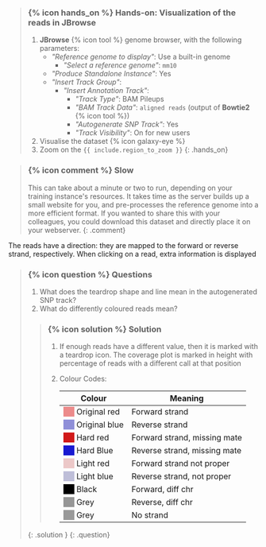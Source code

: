 > ### {% icon hands_on %} Hands-on: Visualization of the reads in JBrowse
>
> 1. **JBrowse** {% icon tool %} genome browser, with the following parameters:
>    - *"Reference genome to display"*: Use a built-in genome
>       - *"Select a reference genome"*: `mm10`
>    - *"Produce Standalone Instance"*: Yes
>    - *"Insert Track Group"*:
>       - *"Insert Annotation Track"*:
>          - *"Track Type"*: BAM Pileups
>          - *"BAM Track Data"*: `aligned reads` (output of **Bowtie2** {% icon tool %})
>          - *"Autogenerate SNP Track"*: Yes
>          - *"Track Visibility"*: On for new users
> 2. Visualise the dataset {% icon galaxy-eye %}
> 3. Zoom on the `{{ include.region_to_zoom }}`
{: .hands_on}

> ### {% icon comment %} Slow
> This can take about a minute or two to run, depending on your training instance's resources. It takes time as the server builds up a small website for you, and pre-processes the reference genome into a more efficient format. If you wanted to share this with your colleagues, you could download this dataset and directly place it on your webserver.
{: .comment}

The reads have a direction: they are mapped to the forward or reverse strand, respectively. When clicking on a read, extra information is displayed

> ### {% icon question %} Questions
>
> 1. What does the teardrop shape and line mean in the autogenerated SNP track?
> 2. What do differently coloured reads mean?
>
> > ### {% icon solution %} Solution
> > 1. If enough reads have a different value, then it is marked with a teardrop icon. The coverage plot is marked in height with percentage of reads with a different call at that position
> > 2. Colour Codes:
> >
> >    Colour                                                                         | Meaning
> >    ---                                                                            | ---
> >    <i style="background:#ec8b8b">&nbsp;&nbsp;&nbsp;&nbsp;&nbsp;</i> Original red  | Forward strand
> >    <i style="background:#8f8fd8">&nbsp;&nbsp;&nbsp;&nbsp;&nbsp;</i> Original blue | Reverse strand
> >    <i style="background:#d11919">&nbsp;&nbsp;&nbsp;&nbsp;&nbsp;</i> Hard red      | Forward strand, missing mate
> >    <i style="background:#1919d1">&nbsp;&nbsp;&nbsp;&nbsp;&nbsp;</i> Hard Blue     | Reverse strand, missing mate
> >    <i style="background:#ecc8c8">&nbsp;&nbsp;&nbsp;&nbsp;&nbsp;</i> Light red     | Forward strand not proper
> >    <i style="background:#bebed8">&nbsp;&nbsp;&nbsp;&nbsp;&nbsp;</i> Light blue    | Reverse strand, not proper
> >    <i style="background:#000000">&nbsp;&nbsp;&nbsp;&nbsp;&nbsp;</i> Black         | Forward, diff chr
> >    <i style="background:#969696">&nbsp;&nbsp;&nbsp;&nbsp;&nbsp;</i> Grey          | Reverse, diff chr
> >    <i style="background:#999999">&nbsp;&nbsp;&nbsp;&nbsp;&nbsp;</i> Grey          | No strand
> {: .solution }
{: .question}

